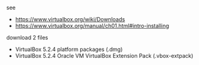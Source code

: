 see

* https://www.virtualbox.org/wiki/Downloads
* https://www.virtualbox.org/manual/ch01.html#intro-installing

download 2 files

* VirtualBox 5.2.4 platform packages (.dmg)
* VirtualBox 5.2.4 Oracle VM VirtualBox Extension Pack (.vbox-extpack)
